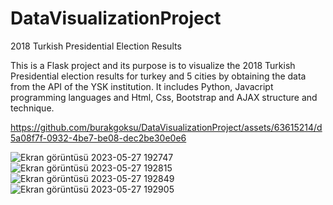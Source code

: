 # DataVisualizationProject
2018 Turkish Presidential Election Results 


This is a Flask project and its purpose is to visualize the 2018 Turkish Presidential election results for turkey and 5 cities by obtaining the data from the API of the YSK institution. It includes Python, Javacript programming languages and Html, Css, Bootstrap and AJAX structure and technique.

https://github.com/burakgoksu/DataVisualizationProject/assets/63615214/d5a08f7f-0932-4be7-be08-dec2be30e0e6

![Ekran görüntüsü 2023-05-27 192747](https://github.com/burakgoksu/DataVisualizationProject/assets/63615214/b83c162d-9dcb-48b5-9e17-dd12dcff7163)
![Ekran görüntüsü 2023-05-27 192815](https://github.com/burakgoksu/DataVisualizationProject/assets/63615214/5ae20883-fb96-4b84-ad9a-afa68045935b)
![Ekran görüntüsü 2023-05-27 192849](https://github.com/burakgoksu/DataVisualizationProject/assets/63615214/3c562dbf-035d-4af7-a34a-9102e1878cdf)
![Ekran görüntüsü 2023-05-27 192905](https://github.com/burakgoksu/DataVisualizationProject/assets/63615214/f8fbca86-6408-48e9-93b6-c60077ec0b21)
